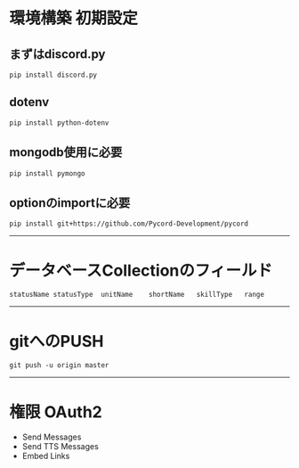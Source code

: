 # 環境構築 初期設定

## まずはdiscord.py
`pip install discord.py`

## dotenv
`pip install python-dotenv`

## mongodb使用に必要
`pip install pymongo`

## optionのimportに必要
`pip install git+https://github.com/Pycord-Development/pycord`

***

# データベースCollectionのフィールド
`statusName	statusType	unitName	shortName	skillType	range`

***

# gitへのPUSH
`git push -u origin master`

***

# 権限 OAuth2
* Send Messages
* Send TTS Messages
* Embed Links